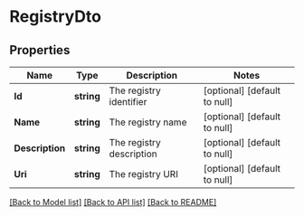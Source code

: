# RegistryDto

## Properties
Name | Type | Description | Notes
------------ | ------------- | ------------- | -------------
**Id** | **string** | The registry identifier | [optional] [default to null]
**Name** | **string** | The registry name | [optional] [default to null]
**Description** | **string** | The registry description | [optional] [default to null]
**Uri** | **string** | The registry URI | [optional] [default to null]

[[Back to Model list]](../README.md#documentation-for-models) [[Back to API list]](../README.md#documentation-for-api-endpoints) [[Back to README]](../README.md)


